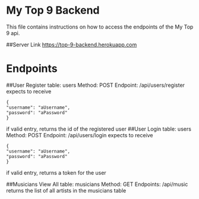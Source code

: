 
# My Top 9 Backend

This file contains instructions on how to access the endpoints of the My Top 9 api.

##Server Link
https://top-9-backend.herokuapp.com
# Endpoints

##User Register
table: users
Method: POST
Endpoint: /api/users/register
expects to receive
```
{
"username": "aUsername",
"password": "aPassword"
}
```
if valid entry, returns the id of the registered user
##User Login
table: users
Method: POST
Endpoint: /api/users/login
expects to receive
```
{
"username": "aUsername",
"password": "aPassword"
}
```
if valid entry, returns a token for the user

##Musicians View All
table: musicians
Method: GET
Endpoints: /api/music
returns the list of all artists in the musicians table

